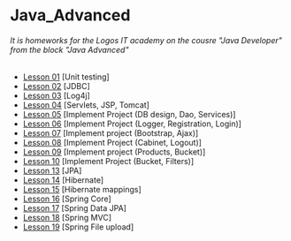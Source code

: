 # Java_Advanced
<h6>It is homeworks for the Logos IT academy on the cousre "Java Developer" from the block "Java Advanced"</h6>
<ul>
          <li><a href=https://github.com/olegnakhod/java_advanced/tree/lesson-01>Lesson 01</a> [Unit testing]</li>
          <li><a href=https://github.com/olegnakhod/java_advanced/tree/lesson-02>Lesson 02</a> [JDBC]</li>
          <li><a href=https://github.com/olegnakhod/java_advanced/tree/lesson-03>Lesson 03</a> [Log4j]</li>
          <li><a href=https://github.com/olegnakhod/java_advanced/tree/lesson-04>Lesson 04</a> [Servlets, JSP, Tomcat]</li>
          <li><a href=https://github.com/olegnakhod/java_advanced/tree/lesson-05>Lesson 05</a> [Implement Project (DB design, Dao, Services)]</li>
          <li><a href=https://github.com/olegnakhod/java_advanced/tree/lesson-06>Lesson 06</a> [Implement Project (Logger, Registration, Login)]</li>
          <li><a href=https://github.com/olegnakhod/java_advanced/tree/lesson-07>Lesson 07</a> [Implement project (Bootstrap, Ajax)]</li>
          <li><a href=https://github.com/olegnakhod/java_advanced/tree/lesson-08>Lesson 08</a> [Implement Project (Cabinet, Logout)]</li>
          <li><a href=https://github.com/olegnakhod/java_advanced/tree/lesson-09>Lesson 09</a> [Implement project (Products, Bucket)]</li>
          <li><a href=https://github.com/olegnakhod/java_advanced/tree/lesson-10>Lesson 10</a> [Implement Project (Bucket, Filters)]</li>
          <li><a href=https://github.com/olegnakhod/java_advanced/tree/lesson-13>Lesson 13</a> [JPA]</li>
          <li><a href=https://github.com/olegnakhod/java_advanced/tree/lesson-14>Lesson 14</a> [Hibernate]</li>
          <li><a href=https://github.com/olegnakhod/java_advanced/tree/lesson-15>Lesson 15</a> [Hibernate mappings]</li>
          <li><a href=https://github.com/olegnakhod/java_advanced/tree/lesson-16>Lesson 16</a> [Spring Core]</li>
          <li><a href=https://github.com/olegnakhod/java_advanced/tree/lesson-17>Lesson 17</a> [Spring Data JPA]</li>
          <li><a href=https://github.com/olegnakhod/java_advanced/tree/lesson-18>Lesson 18</a> [Spring MVC]</li>
          <li><a href=https://github.com/olegnakhod/java_advanced/tree/lesson-19>Lesson 19</a> [Spring File upload]</li>
</ul>


      



